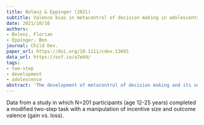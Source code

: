 ```yaml
---
title: Bolenz & Eppinger (2021)
subtitle: Valence bias in metacontrol of decision making in adolescents and young adults
date: 2021/10/16
authors:
- Bolenz, Florian
- Eppinger, Ben
journal: Child Dev.
paper_url: https://doi.org/10.1111/cdev.13693
data_url: https://osf.io/a7ek9/
tags:
- two-step
- development
- adolescence
abstract: 'The development of metacontrol of decision making and its susceptibility to framing effects were investigated in a sample of 201 adolescents and adults in Germany (12-25 years, 111 female, ethnicity not recorded). In a task that dissociates model-free and model-based decision making, outcome magnitude and outcome valence were manipulated. Both adolescents and adults showed metacontrol and metacontrol tended to increase across adolescence. Furthermore, model-based decision making was more pronounced for loss compared to gain frames but there was no evidence that this framing effect differed with age. Thus, the strategic adaptation of decision making continues to develop into young adulthood and for both adolescents and adults, losses increase the motivation to invest cognitive resources into an effortful decision-making strategy.'
---
```


Data from a study in which N=201 participants (age 12-25 years) completed a modified two-step task with a manipulation of incentive size and outcome valence (gain vs. loss).
